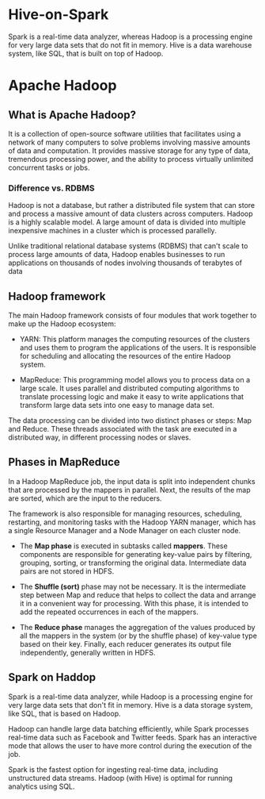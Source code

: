 # Hive-on-Spark
Spark is a real-time data analyzer, whereas Hadoop is a processing engine for very large data sets that do not fit in memory. Hive is a data warehouse system, like SQL, that is built on top of Hadoop.

# Apache Hadoop 

## What is Apache Hadoop?
It is a collection of open-source software utilities that facilitates using a network of many computers to solve problems involving massive amounts of data and computation.
It provides massive storage for any type of data, tremendous processing power, and the ability to process virtually unlimited concurrent tasks or jobs.

### Difference vs. RDBMS 

Hadoop is not a database, but rather a distributed file system that can store and process a massive amount of data clusters across computers.
Hadoop is a highly scalable model. A large amount of data is divided into multiple inexpensive machines in a cluster which is processed parallelly.

Unlike traditional relational database systems (RDBMS) that can't scale to process large amounts of data, Hadoop enables businesses to run applications on thousands of nodes involving thousands of terabytes of data

## Hadoop framework 

The main Hadoop framework consists of four modules that work together to make up the Hadoop ecosystem: 

- YARN: This platform manages the computing resources of the clusters and uses them to program the applications of the users. It is responsible for scheduling and allocating the resources of the entire Hadoop system. 

- MapReduce: This programming model allows you to process data on a large scale. It uses parallel and distributed computing algorithms to translate processing logic and make it easy to write applications that transform large data sets into one easy to manage data set. 

The data processing can be divided into two distinct phases or steps: Map and Reduce. These threads associated with the task are executed in a distributed way, in different processing nodes or slaves.

## Phases in MapReduce

In a Hadoop MapReduce job, the input data is split into independent chunks that are processed by the mappers in parallel. Next, the results of the map are sorted, which are the input to the reducers. 

The framework is also responsible for managing resources, scheduling, restarting, and monitoring tasks with the Hadoop YARN manager, which has a single Resource Manager and a Node Manager on each cluster node.

- The <b>Map phase</b> is executed in subtasks called <b>mappers</b>. These components are responsible for generating key-value pairs by filtering, grouping, sorting, or transforming the original data. Intermediate data pairs are not stored in HDFS.

- The <b>Shuffle (sort)</b> phase may not be necessary. It is the intermediate step between Map and reduce that helps to collect the data and arrange it in a convenient way for processing. With this phase, it is intended to add the repeated occurrences in each of the mappers.

- The <b>Reduce phase</b> manages the aggregation of the values produced by all the mappers in the system (or by the shuffle phase) of key-value type based on their key. Finally, each reducer generates its output file independently, generally written in HDFS.

## Spark on Haddop

Spark is a real-time data analyzer, while Hadoop is a processing engine for very large data sets that don't fit in memory. Hive is a data storage system, like SQL, that is based on Hadoop.

Hadoop can handle large data batching efficiently, while Spark processes real-time data such as Facebook and Twitter feeds. Spark has an interactive mode that allows the user to have more control during the execution of the job.

Spark is the fastest option for ingesting real-time data, including unstructured data streams. Hadoop (with Hive) is optimal for running analytics using SQL.
